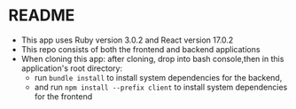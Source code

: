 # README

- This app uses Ruby version 3.0.2 and React version 17.0.2
- This repo consists of both the frontend and backend applications
- When cloning this app: after cloning, drop into bash console,then in this application's root directory: 
  - run `bundle install` to install system dependencies for the backend,
  - and run `npm install --prefix client` to install system dependencies for the frontend
